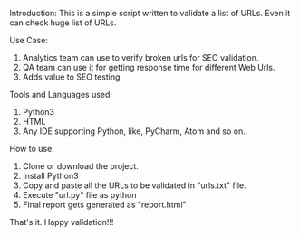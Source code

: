 Introduction:
This is a simple script written to validate a list of URLs. Even it can check huge list of URLs.

Use Case:
1. Analytics team can use to verify broken urls for SEO validation.
2. QA team can use it for getting response time for different Web Urls.
3. Adds value to SEO testing.

Tools and Languages used:
1. Python3
2. HTML
3. Any IDE supporting Python, like, PyCharm, Atom and so on..

How to use:
1. Clone or download the project.
2. Install Python3 
3. Copy and paste all the URLs to be validated in "urls.txt" file.
4. Execute "url.py" file as python
5. Final report gets generated as "report.html"

That's it. Happy validation!!!